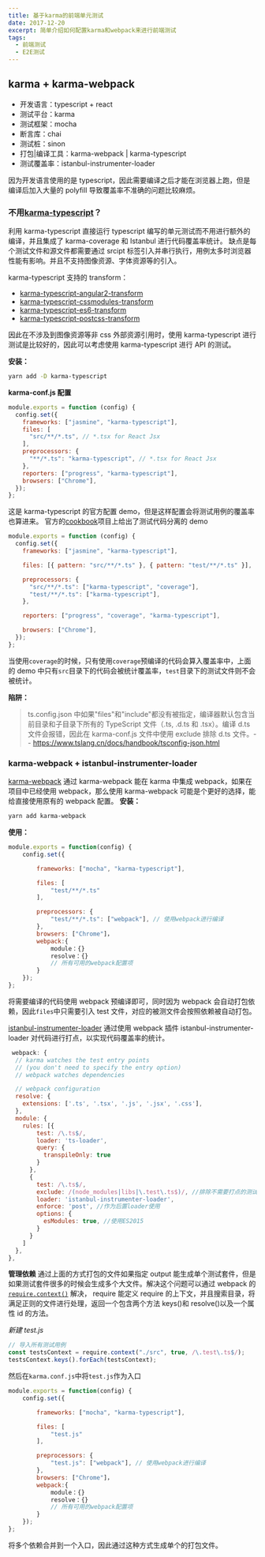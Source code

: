 ```yaml
---
title: 基于karma的前端单元测试
date: 2017-12-20
excerpt: 简单介绍如何配置karma和webpack来进行前端测试
tags:
  - 前端测试
  - E2E测试
---
```


## karma + karma-webpack

- 开发语言：typescript + react
- 测试平台：karma
- 测试框架：mocha
- 断言库：chai
- 测试桩：sinon
- 打包|编译工具：karma-webpack | karma-typescript
- 测试覆盖率：istanbul-instrumenter-loader

因为开发语言使用的是 typescript，因此需要编译之后才能在浏览器上跑，但是编译后加入大量的 polyfill 导致覆盖率不准确的问题比较麻烦。

### 不用[karma-typescript](https://github.com/monounity/karma-typescript)？

利用 karma-typescript 直接运行 typescript 编写的单元测试而不用进行额外的编译，并且集成了 karma-coverage 和 Istanbul 进行代码覆盖率统计。
缺点是每个测试文件和源文件都需要通过 srcipt 标签引入并串行执行，用例太多时浏览器性能有影响。并且不支持图像资源、字体资源等的引入。

karma-typescript 支持的 transform：

- [karma-typescript-angular2-transform](https://github.com/monounity/karma-typescript-angular2-transform)
- [karma-typescript-cssmodules-transform](https://github.com/monounity/karma-typescript-cssmodules-transform)
- [karma-typescript-es6-transform](https://github.com/monounity/karma-typescript-es6-transform)
- [karma-typescript-postcss-transform](https://github.com/monounity/karma-typescript-postcss-transform)

因此在不涉及到图像资源等非 css 外部资源引用时，使用 karma-typescript 进行测试是比较好的，因此可以考虑使用 karma-typescript 进行 API 的测试。

**安装：**

```bash
yarn add -D karma-typescript
```

**karma-conf.js 配置**

```javascript
module.exports = function (config) {
  config.set({
    frameworks: ["jasmine", "karma-typescript"],
    files: [
      "src/**/*.ts", // *.tsx for React Jsx
    ],
    preprocessors: {
      "**/*.ts": "karma-typescript", // *.tsx for React Jsx
    },
    reporters: ["progress", "karma-typescript"],
    browsers: ["Chrome"],
  });
};
```

这是 karma-typescript 的官方配置 demo，但是这样配置会将测试用例的覆盖率也算进来。
官方的[cookbook](https://github.com/monounity/karma-typescript/blob/master/cookbook.md)项目上给出了测试代码分离的 demo

```javascript
module.exports = function (config) {
  config.set({
    frameworks: ["jasmine", "karma-typescript"],

    files: [{ pattern: "src/**/*.ts" }, { pattern: "test/**/*.ts" }],

    preprocessors: {
      "src/**/*.ts": ["karma-typescript", "coverage"],
      "test/**/*.ts": ["karma-typescript"],
    },

    reporters: ["progress", "coverage", "karma-typescript"],

    browsers: ["Chrome"],
  });
};
```

当使用`coverage`的时候，只有使用`coverage`预编译的代码会算入覆盖率中，上面的 demo 中只有`src`目录下的代码会被统计覆盖率，`test`目录下的测试文件则不会被统计。

**陷阱：**

> ts.config.json 中如果"files"和"include"都没有被指定，编译器默认包含当前目录和子目录下所有的 TypeScript 文件（.ts, .d.ts 和 .tsx）。编译 d.ts 文件会报错，因此在 karma-conf.js 文件中使用 exclude 排除 d.ts 文件。-- https://www.tslang.cn/docs/handbook/tsconfig-json.html

### karma-webpack + istanbul-instrumenter-loader

[karma-webpack](https://github.com/webpack-contrib/karma-webpack#karma-webpack)
通过 karma-webpack 能在 karma 中集成 webpack，如果在项目中已经使用 webpack，那么使用 karma-webpack 可能是个更好的选择，能给直接使用原有的 webpack 配置。
**安装：**

```bash
yarn add karma-webpack
```

**使用：**

```javascript
module.exports = function(config) {
    config.set({

        frameworks: ["mocha", "karma-typescript"],

        files: [
            "test/**/*.ts"
        ],

        preprocessors: {
            "test/**/*.ts": ["webpack"], // 使用webpack进行编译
        },
        browsers: ["Chrome"]，
        webpack:{
            module：{}
            resolve：{}
            // 所有可用的webpack配置项
        }
    });
};
```

将需要编译的代码使用 webpack 预编译即可，同时因为 webpack 会自动打包依赖，因此`files`中只需要引入 test 文件，对应的被测文件会按照依赖被自动打包。

[istanbul-instrumenter-loader](https://github.com/webpack-contrib/istanbul-instrumenter-loader)
通过使用 webpack 插件 istanbul-instrumenter-loader 对代码进行打点，以实现代码覆盖率的统计。

```javascript
 webpack: {
  // karma watches the test entry points
  // (you don't need to specify the entry option)
  // webpack watches dependencies

  // webpack configuration
  resolve: {
    extensions: ['.ts', '.tsx', '.js', '.jsx', '.css'],
  },
  module: {
    rules: [{
        test: /\.ts$/,
        loader: 'ts-loader',
        query: {
          transpileOnly: true
        }
      },
      {
        test: /\.ts$/,
        exclude: /(node_modules|libs|\.test\.ts$)/, //排除不需要打点的测试代码和库
        loader: 'istanbul-instrumenter-loader',
        enforce: 'post', //作为后置loader使用
        options: {
          esModules: true, //使用ES2015
        }
      }
    ]
  },
},
```

**管理依赖**
通过上面的方式打包的文件如果指定 output 能生成单个测试套件，但是如果测试套件很多的时候会生成多个大文件。解决这个问题可以通过 webpack 的[`require.context()`](https://doc.webpack-china.org/guides/dependency-management/#require-context) 解决，
require 能定义 require 的上下文，并且搜索目录，将满足正则的文件进行处理，返回一个包含两个方法 keys()和 resolve()以及一个属性 id 的方法。

_新建 test.js_

```javascript
// 导入所有测试用例
const testsContext = require.context("./src", true, /\.test\.ts$/);
testsContext.keys().forEach(testsContext);
```

然后在`karma.conf.js`中将`test.js`作为入口

```js
module.exports = function(config) {
    config.set({

        frameworks: ["mocha", "karma-typescript"],

        files: [
            "test.js"
        ],

        preprocessors: {
            "test.js": ["webpack"], // 使用webpack进行编译
        },
        browsers: ["Chrome"]，
        webpack:{
            module：{}
            resolve：{}
            // 所有可用的webpack配置项
        }
    });
};
```

将多个依赖合并到一个入口，因此通过这种方式生成单个的打包文件。
